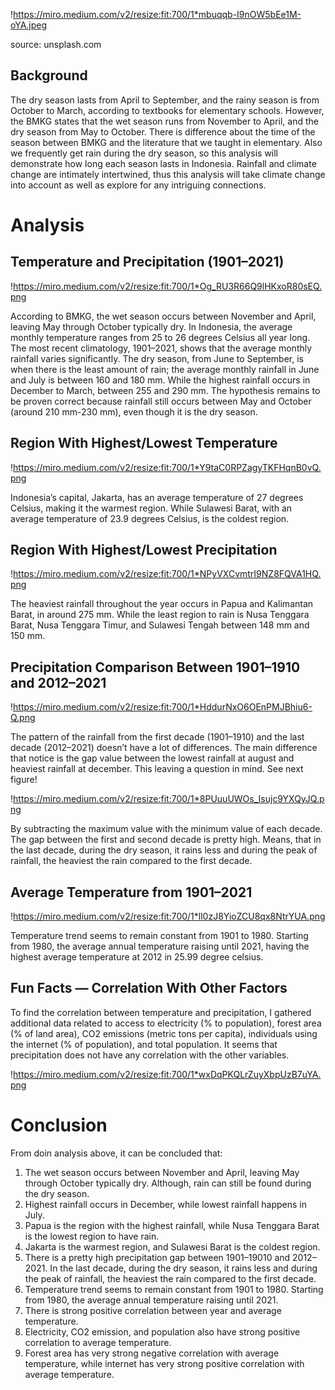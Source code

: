 !https://miro.medium.com/v2/resize:fit:700/1*mbuqqb-I9nOW5bEe1M-oYA.jpeg

source: unsplash.com

## **Background**

The dry season lasts from April to September, and the rainy season is from October to March, according to textbooks for elementary schools. However, the BMKG states that the wet season runs from November to April, and the dry season from May to October. There is difference about the time of the season between BMKG and the literature that we taught in elementary. Also we frequently get rain during the dry season, so this analysis will demonstrate how long each season lasts in Indonesia. Rainfall and climate change are intimately intertwined, thus this analysis will take climate change into account as well as explore for any intriguing connections.

# **Analysis**

## **Temperature and Precipitation (1901–2021)**

!https://miro.medium.com/v2/resize:fit:700/1*Og_RU3R66Q9lHKxoR80sEQ.png

According to BMKG, the wet season occurs between November and April, leaving May through October typically dry. In Indonesia, the average monthly temperature ranges from 25 to 26 degrees Celsius all year long. The most recent climatology, 1901–2021, shows that the average monthly rainfall varies significantly. The dry season, from June to September, is when there is the least amount of rain; the average monthly rainfall in June and July is between 160 and 180 mm. While the highest rainfall occurs in December to March, between 255 and 290 mm. The hypothesis remains to be proven correct because rainfall still occurs between May and October (around 210 mm-230 mm), even though it is the dry season.

## **Region With Highest/Lowest Temperature**

!https://miro.medium.com/v2/resize:fit:700/1*Y9taC0RPZagyTKFHqnB0vQ.png

Indonesia’s capital, Jakarta, has an average temperature of 27 degrees Celsius, making it the warmest region. While Sulawesi Barat, with an average temperature of 23.9 degrees Celsius, is the coldest region.

## **Region With Highest/Lowest Precipitation**

!https://miro.medium.com/v2/resize:fit:700/1*NPyVXCvmtrI9NZ8FQVA1HQ.png

The heaviest rainfall throughout the year occurs in Papua and Kalimantan Barat, in around 275 mm. While the least region to rain is Nusa Tenggara Barat, Nusa Tenggara Timur, and Sulawesi Tengah between 148 mm and 150 mm.

## **Precipitation Comparison Between 1901–1910 and 2012–2021**

!https://miro.medium.com/v2/resize:fit:700/1*HddurNxO6OEnPMJBhiu6-Q.png

The pattern of the rainfall from the first decade (1901–1910) and the last decade (2012–2021) doesn’t have a lot of differences. The main difference that notice is the gap value between the lowest rainfall at august and heaviest rainfall at december. This leaving a question in mind. See next figure!

!https://miro.medium.com/v2/resize:fit:700/1*8PUuuUWOs_Isujc9YXQyJQ.png

By subtracting the maximum value with the minimum value of each decade. The gap between the first and second decade is pretty high. Means, that in the last decade, during the dry season, it rains less and during the peak of rainfall, the heaviest the rain compared to the first decade.

## **Average Temperature from 1901–2021**

!https://miro.medium.com/v2/resize:fit:700/1*ll0zJ8YioZCU8qx8NtrYUA.png

Temperature trend seems to remain constant from 1901 to 1980. Starting from 1980, the average annual temperature raising until 2021, having the highest average temperature at 2012 in 25.99 degree celsius.

## **Fun Facts — Correlation With Other Factors**

To find the correlation between temperature and precipitation, I gathered additional data related to access to electricity (% to population), forest area (% of land area), CO2 emissions (metric tons per capita), individuals using the internet (% of population), and total population. It seems that precipitation does not have any correlation with the other variables.

!https://miro.medium.com/v2/resize:fit:700/1*wxDqPKQLrZuyXbpUzB7uYA.png

# **Conclusion**

From doin analysis above, it can be concluded that:

1. The wet season occurs between November and April, leaving May through October typically dry. Although, rain can still be found during the dry season.
2. Highest rainfall occurs in December, while lowest rainfall happens in July.
3. Papua is the region with the highest rainfall, while Nusa Tenggara Barat is the lowest region to have rain.
4. Jakarta is the warmest region, and Sulawesi Barat is the coldest region.
5. There is a pretty high precipitation gap between 1901–19010 and 2012–2021. In the last decade, during the dry season, it rains less and during the peak of rainfall, the heaviest the rain compared to the first decade.
6. Temperature trend seems to remain constant from 1901 to 1980. Starting from 1980, the average annual temperature raising until 2021.
7. There is strong positive correlation between year and average temperature.
8. Electricity, CO2 emission, and population also have strong positive correlation to average temperature.
9. Forest area has very strong negative correlation with average temperature, while internet has very strong positive correlation with average temperature.
